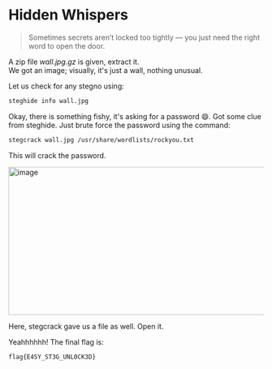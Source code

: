 
# Hidden Whispers

> Sometimes secrets aren’t locked too tightly — you just need the right word to open the door.

A zip file *wall.jpg.gz* is given, extract it.  
We got an image; visually, it's just a wall, nothing unusual.

Let us check for any stegno using:

```bash
steghide info wall.jpg
````

Okay, there is something fishy, it's asking for a password 😄. Got some clue from steghide.
Just brute force the password using the command:

```bash
stegcrack wall.jpg /usr/share/wordlists/rockyou.txt
```

This will crack the password.

<img width="798" height="292" alt="image" src="https://github.com/user-attachments/assets/3952fd6e-ccf7-4db6-bdc1-7a25653264b7" />

Here, stegcrack gave us a file as well. Open it.

Yeahhhhhh! The final flag is:

```bash
flag{E4SY_ST3G_UNL0CK3D}
```
